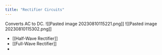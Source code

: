 ```yaml
---
title: "Rectifier Circuits"
---
```

Converts AC to DC. 
![[Pasted image 20230810115221.png]]
![[Pasted image 20230810115302.png]]

- [[Half-Wave Rectifier]]
- [[Full-Wave Rectifier]]
- 